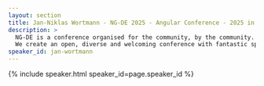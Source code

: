 ```yaml
---
layout: section
title: Jan-Niklas Wortmann - NG-DE 2025 - Angular Conference - 2025 in Berlin
description: >
  NG-DE is a conference organised for the community, by the community.
  We create an open, diverse and welcoming conference with fantastic speakers and a warm and friendly environment. 
speaker_id: jan-wortmann
---
```


{% include speaker.html speaker_id=page.speaker_id %}
